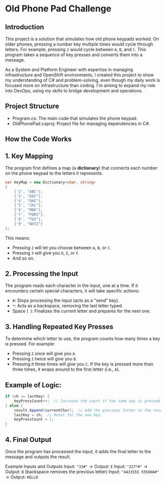 # Old Phone Pad Challenge
## Introduction
This project is a solution that simulates how old phone keypads worked. On older phones, pressing a number key multiple times would cycle through letters. For example, pressing `2` would cycle between `A`, `B`, and `C`. This program takes a sequence of key presses and converts them into a message.

As a System and Platform Engineer with expertise in managing infrastructure and OpenShift environments, I created this project to show my understanding of C# and problem-solving, even though my daily work is focused more on infrastructure than coding. I'm aiming to expand my role into DevOps, using my skills to bridge development and operations.

## Project Structure
- Program.cs: The main code that simulates the phone keypad.
- OldPhonePad.csproj: Project file for managing dependencies in C#.

## How the Code Works

## 1. Key Mapping
The program first defines a map (a **dictionary**) that connects each number on the phone keypad to the letters it represents.

```csharp
var keyMap = new Dictionary<char, string>
{
    {'2', "ABC"},
    {'3', "DEF"},
    {'4', "GHI"},
    {'5', "JKL"},
    {'6', "MNO"},
    {'7', "PQRS"},
    {'8', "TUV"},
    {'9', "WXYZ"}
};
```

This means:

- Pressing `2` will let you choose between `A`, `B`, or `C`.
- Pressing `3` will give you `D`, `E`, or `F`.
- And so on.

## 2. Processing the Input
The program reads each character in the input, one at a time. If it encounters certain special characters, it will take specific actions:

- `#`: Stops processing the input (acts as a "send" key).
- `*`: Acts as a backspace, removing the last letter typed.
- Space (` `): Finalizes the current letter and prepares for the next one.

## 3. Handling Repeated Key Presses
To determine which letter to use, the program counts how many times a key is pressed. For example:

- Pressing `2` once will give you `A`.
- Pressing `2` twice will give you `B`.
- Pressing it three times will give you `C`.
If the key is pressed more than three times, it wraps around to the first letter (i.e., `A`).

## Example of Logic:
```csharp
if (ch == lastKey) {
    keyPressCount++;  // Increase the count if the same key is pressed again.
} else {
    result.Append(currentChar);  // Add the previous letter to the result.
    lastKey = ch;  // Reset for the new key.
    keyPressCount = 1;
}
```
## 4. Final Output
Once the program has processed the input, it adds the final letter to the message and outputs the result.

Example Inputs and Outputs
Input: `"33#"` → Output: `E`
Input: `"227*#"` → Output: `B` (backspace removes the previous letter)
Input: `"4433555 555666#"` → Output: `HELLO`
